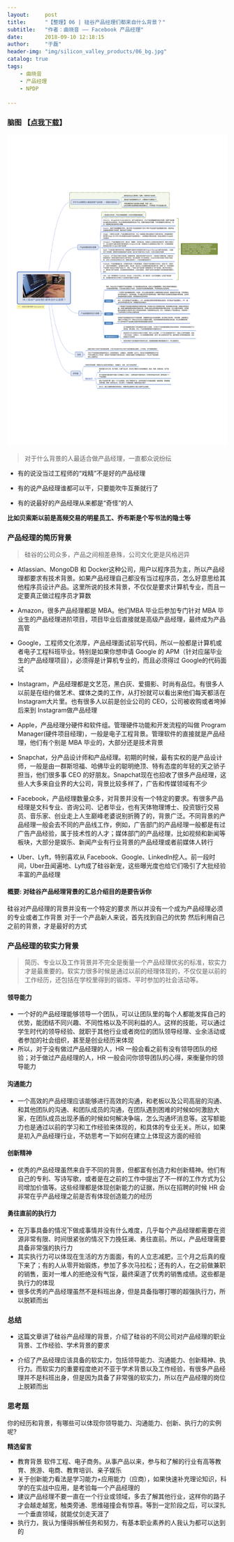 ```yaml
---
layout:     post
title:      "【整理】06 | 硅谷产品经理们都来自什么背景？"
subtitle:   "作者：曲晓音 —— Facebook 产品经理"
date:       2018-09-10 12:18:15
author:     "于磊"
header-img: "img/silicon_valley_products/06_bg.jpg"
catalog: true
tags:
    - 曲晓音
    - 产品经理
    - NPDP

---
```




### 脑图 【[点我下载](https://github.com/yuleizhuai/resources/raw/master/management/NPDP/Silicon_valley_products/06From_what_background.pdf)】

![silicon_valley_products](/img/silicon_valley_products/06From_what_background.jpg)



> 对于什么背景的人最适合做产品经理，一直都众说纷纭

- 有的说没当过工程师的“戏精”不是好的产品经理

- 有的说产品经理谁都可以干，只要能吹牛互撕就行了

- 有的说最好的产品经理从来都是“奇怪”的人

**比如贝索斯以前是高频交易的明星员工、乔布斯是个写书法的隐士等**



### 产品经理的简历背景

> 硅谷的公司众多，产品之间相差悬殊，公司文化更是风格迥异

- Atlassian、MongoDB 和 Docker这种公司，用户以程序员为主，所以产品经理都要求有技术背景。如果产品经理自己都没有当过程序员，怎么好意思给其他程序员设计产品。这里所说的技术背景，不仅仅是要求计算机专业，而且一定要真正做过程序员才算数

- Amazon，很多产品经理都是 MBA。他们MBA 毕业后参加专门针对 MBA 毕业生的产品经理进阶项目，项目毕业后直接就是高级产品经理，最终成为产品高管

- Google，工程师文化浓厚，产品经理面试前写代码，所以一般都是计算机或者电子工程科班毕业。特别是如果你想申请 Google 的 APM（针对应届毕业生的产品经理项目），必须得是计算机专业的，而且必须得过 Google的代码面试

- Instagram，产品经理都是文艺范，黑白灰、爱摄影、时尚有品位。有很多人以前是在纽约做艺术、媒体之类的工作，从打扮就可以看出来他们每天都活在 Instagram大片里。也有很多人以前是创业公司的 CEO，公司被收购或者垮掉后来到 Instagram做产品经理

- Apple，产品经理分硬件和软件组。管理硬件功能和开发流程的叫做 Program Manager(硬件项目经理)，一般是电子工程背景。管理软件的直接就是产品经理，他们有个别是 MBA 毕业的，大部分还是技术背景

- Snapchat，分产品设计师和产品经理。初期的时候，最有实权的是产品设计师，一般是由一群斯坦福、哈佛毕业的聪明绝顶、特有态度的年轻的天之骄子担当，他们很多事 CEO 的好朋友。Snapchat现在也招收了很多产品经理，这些人大多来自业界的大公司，背景比较多样了，广告和传媒领域有不少

- Facebook，产品经理数量众多，对背景并没有一个特定的要求。有很多产品经理是文科专业、咨询公司、记者毕业，也有天体物理博士、投资银行交易员、音乐家、创业走上人生巅峰老婆说别折腾了的，背景广泛。不同背景的产品经理一般会去不同的产品线工作，例如，广告部门的产品经理一般都是有过广告产品经验，属于技术性的人才；媒体部门的产品经理，比如视频和新闻等板块，大部分是娱乐、新闻产业有行业背景的产品经理或者前媒体人转行

- Uber、Lyft，特别喜欢从 Facebook、Google、Linkedln挖人。前一段时间，Uber丑闻遍地、Lyft成了硅谷新宠，这些曝光度也给它们吸引了大批经验丰富的产品经理

#### 概要: 对硅谷产品经理背景的汇总介绍目的是要告诉你

硅谷对产品经理的背景并没有一个特定的要求
所以并没有一个成为产品经理必须的专业或者工作背景
对于一个产品新人来说，首先找到自己的优势
然后利用自己之前的背景，才是最好的方式



### 产品经理的软实力背景

> 简历、专业以及工作背景并不完全是衡量一个产品经理优劣的标准，软实力才是最重要的。软实力很多时候是通过以前的经理体现的，不仅仅是以前的工作经历，还包括在学校里得到的锻炼、平时参加的社会活动等。

#### 领导能力

- 一个好的产品经理能够领导一个团队，可以让团队里的每个人都能发挥自己的优势，能团结不同兴趣、不同性格以及不同利益的人。这样的技能，可以通过学生时代的领导经验、就职于其他行业或者岗位的团队领导经理、业余活动或者参加的社会组织，甚至是创业经历来体现
- 所以，对于没有做过产品经理的人，HR 一般会看之前有没有领导团队的经验；对于做过产品经理的人，HR 一般会问你领导团队的心得，来衡量你的领导能力

#### 沟通能力

- 一个高效的产品经理应该能够进行高效的沟通，和老板以及公司高层的沟通、和其他团队的沟通、和团队成员的沟通，在团队遇到困难的时候如何激励大家，在团队成员出现矛盾的时候如何解决争端，怎么沟通坏消息等。这写额能力也是通过以前的学习和工作经验来体现的，和具体的专业无关。所以，如果是初入产品经理行业，不妨思考一下如何在建立上体现这方面的经验

#### 创新精神

- 优秀的产品经理虽然来自于不同的背景，但都富有创造力和创新精神。他们有自己的专利、写诗写歌，或者是在之前的工作中提出了不一样的工作方式为公司增加价值等。这些经理都是体现创新能力的证据，所以在招聘的时候 HR 会非常在乎产品经理之前是否有体现创造能力的经历

#### 勇往直前的执行力

- 在万事具备的情况下做成事情并没有什么难度，几乎每个产品经理都需要在资源非常有限、时间很紧张的情况下力挽狂澜、勇往直前。所以，产品经理需要具备非常强的执行力
- 其实执行力可以体现在生活的方方面面，有的人立志减肥，三个月之后真的瘦下来了；有的人从零开始锻炼，参加了多次马拉松；还有的人，在之前做兼职的销售，面对一堆人的拒绝没有气馁，最终渠道了优秀的销售成绩。这些都是执行力的体现
- 很多优秀的产品经理虽然不是科班出身，但是具备指哪打哪的超强执行力，所以脱颖而出

### 总结

- 这篇文章讲了硅谷产品经理的背景，介绍了硅谷的不同公司对产品经理的职业背景、工作经验、学术背景的要求

- 介绍了产品经理应该具备的软实力，包括领导能力、沟通能力、创新精神、执行力。而软实力的重要程度绝对不亚于学术背景以及工作经验，有很多产品经理并不是科班出身，但是因为具备了非常强的软实力，所以在产品经理的岗位上脱颖而出

### 思考题

你的经历和背景，有哪些可以体现你领导能力、沟通能力、创新、执行力的实例呢?

**精选留言**

- 教育背景 软件工程、电子商务。从事产品以来，参与和了解的行业有高等教育、旅游、电商、教育培训、亲子娱乐
- 关于创新能力看法是学习能力+应用能力（应商），如果快速补充理论知识，科学的在实战中应用，是考验每一个产品经理的
- 建议产品经理不要一直在一个行业或领域，多去了解其他行业，这样你的路子才会越走越宽，触类旁通、思维碰撞会有惊喜。等到一定阶段之后，可以深扎一个垂直领域，就能仗剑走天涯了
- 执行力，我认为懂得拆解任务和努力，有基本职业素养的人我认为都可以达到的



































